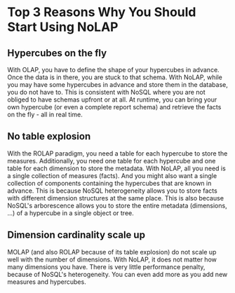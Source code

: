 # Top 3 Reasons Why You Should Start Using NoLAP

## Hypercubes on the fly
With OLAP, you have to define the shape of your hypercubes in advance. Once the data is in there, you are stuck to that schema.
With NoLAP, while you may have some hypercubes in advance and store them in the database, you do not have to. This is consistent with NoSQL where you are not obliged to have schemas upfront or at all.
At runtime, you can bring your own hypercube (or even a complete report schema) and retrieve the facts on the fly - all in real time.

## No table explosion
With the ROLAP paradigm, you need a table for each hypercube to store the measures. Additionally, you need one table for each hypercube and one table for each dimension to store the metadata.
With NoLAP, all you need is a single collection of measures (facts). And you might also want a single collection of components containing the hypercubes that are known in advance.
This is because NoSQL heterogeneity allows you to store facts with different dimension structures at the same place.
This is also because NoSQL's arborescence allows you to store the entire metadata (dimensions, ...) of a hypercube in a single object or tree.

## Dimension cardinality scale up
MOLAP (and also ROLAP because of its table explosion) do not scale up well with the number of dimensions.
With NoLAP, it does not matter how many dimensions you have.
There is very little performance penalty, because of NoSQL's heterogeneity.
You can even add more as you add new measures and hypercubes.
